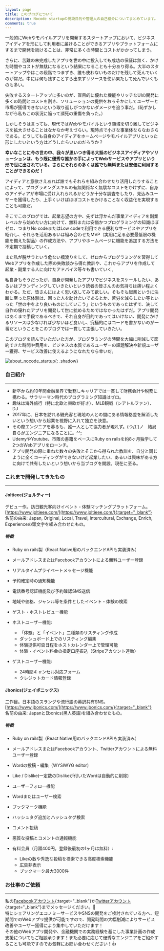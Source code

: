 ```yaml
---
layout: page
title: このブログについて
description: Nocode startupの開設目的や管理人の自己紹介についてまとめています。
comments: true
---
```

一般的にWebやモバイルアプリを開発するスタートアップにおいて、ビジネスアイディアを形にして利用者に届けることができるアプリやプラットフォームにするまで開発を続けることは、非常に多くの時間とコストがかかってしまう。  

さらに、苦難の末完成したアプリを世の中に投入しても成功の保証は無く、かけた時間やコストが無駄になるという結果になることも十分あり得る。大半のスタートアップやはこの段階でつまずき、誰も使わないものだけを残して死んでいくのが常だ。中には何も残すことすら出来ずリソースを使い果たして死んでいくものも多い。

失敗するスタートアップに多いのが、盲目的に優れた機能やリッチなUIの開発に多くの時間とコストを割き、ソリューションの提供をおろそかにしてユーザーと市場が獲得できないという取り返しがつかないダメージを追う事だ。（恥ずかしながら私もこの状況に陥って瀕死の重傷を負った。） 

しかしそうは言っても、現代ではWebやモバイルという領域を切り離してビジネスを拡大させることはなかなか考えづらい。現時点で小さな事業体ならなおさらである。どうしても自身のアイディアをホームページやモバイルアプリといった形にしたいという方はどうしたらいいのだろうか？


**幸いなことに今の世の中、我々が思いつき得る大抵のビジネスアイディアやソリューションは、もう既に優秀な誰かの手によってWebサービスやアプリという形で世に出されている。さらにそれらの多くは誰でも無料または安価に利用することができるのだ！**   

アイディアと意欲さえあれば誰でもそれらを組み合わせたり活用したりすることによって、プログラミングスキルの有無関係なく無駄なコストをかけずに、自身のアイディアが市場に受け入れられるかどうか十分な調査をしたり、見込みユーザーを獲得したり、上手くいけばほぼコストをかけることなく収益化を実現することも可能だ。  

そこでこのブログでは、起業志望の方や、先ずは浮かんだ事業アイディアを副業レベルから始めたい方に向けて、無料または安価かつプログラミングの知識ほぼゼロ、つまりNo codeまたはLow codeで利用できる便利なサービスやアプリを紹介し、それらを活用あるいは組み合わせたMVP（実用に足る必要最低限の機能を備えた製品）の作成方法や、アプリやホームページに機能を追加する方法を不定期で投稿していく。　　


また私が脱サラという危ない橋渡りをして、ゼロからプログラミングを習得してWebアプリを作成した際の失敗談から得た教訓や、これからアプリを作成して起業・副業する人に向けたアドバイス等々も書いていく。

私自身もそうだったが、自身が開発したアプリでビジネスをスケールしたい、あるいはブランディングしていきたいという読者の皆さんのお気持ちは痛い程よくわかる。ただ、皆さんにはよく思い返してみて欲しい。そもそも起業というに決断に至った原体験は、困った人を助けたいであるとか、苦労を減らしたい等といった「世の中をより良いものにしていこう」というものであったはずで、決して自作の優れたアプリを開発して世に拡めるためではなかったはずだ。アプリ開発はあくまで手段であるべきで、それ自身が目的であってはいけない、開発にかけるリソースは少なければ少ないほど良いし、究極的にはコードを書かないのが一番だということをこのブログでは一貫して主張していきたい。


このブログを読んでいただいた方が、プログラミングの時間を大幅に削減して節約できた時間や費用を、ビジネスの本質であるユーザーの課題解決や新規ユーザー獲得、サービス改善に使えるようになれたなら幸いだ。

![about_nocode_startup]({{site.baseurl}}/assets/images/shake_hands.jpg){: .shadow}    

### 自己紹介
---
- 新卒から約10年間金融業界で勤務しキャリアでは一貫して財務会計や税務に携わる。サラリーマン時代のプログラミング知識はゼロ。
- 趣味は海外旅行（特に北欧と東欧が好き）、MLB観戦（シアトルファン）、DJ
- 2017年に、日本を訪れる観光客と現地の人との間にある情報格差を解消したいという想いから起業を視野に入れて独立を決意。
- その際エンジニアを募るも、誰一人として協力者が現れず。(つД`)ノ　結局自らがエンジニアになることに。^^;
- UdemyやYoutube、市販の書籍をベースにRuby on railsを約8ヶ月独学して2つのWebアプリをローンチ。
- アプリ開発の際に重ねた数々の失敗とそこから得られた教訓を、自分と同じように全くコーディングができないけど起業したい、あるいは興味がある方に向けて共有したいという想いから当ブログを開設。現在に至る。


### これまで開発してきたもの
---
#### Joltieee(ジョルティー)
デビュー作。訪日観光客向けイベント・体験マッチングプラットフォーム。[https://www.joltieee.com/](https://www.joltieee.com/){:target="_blank"}  
名前の由来: Japan, Original, Local, Travel, Intercultural, Exchange, Enrich, Experienceの頭文字を組み合わせたもの。  
##### 特徴
- Ruby on rails製（React Native用のバックエンドAPIも実装済み）
- メールアドレスまたはFacebookアカウントによる無料ユーザー登録
- リアルタイムプライベートメッセージ機能
- 予約確定時の通知機能
- 電話番号認証機能及び予約確認SMS送信
- 地域や価格、ジャンル等を条件としたイベント・体験の検索
- ゲスト・ホストレビュー機能  

- ホストユーザー機能:
    - 「体験」と「イベント」二種類のリスティング作成
    - ダッシュボード上でのリスティング編集
    - 体験提供可否日程をホストカレンダー上で管理可能
    - 体験・イベント料金の指定口座振込（Stripeアカウント連動）
- ゲストユーザー機能:
    - 24時間キャンセル対応フォーム
    - クレジットカード情報登録　　  
      
#### Jbonics(ジェイボニックス)
二作目。日本語のスラングや流行語の英訳共有SNS。[https://www.jbonics.com/](https://www.jbonics.com/){:target="_blank"}  
名前の由来: JapanとEbonics(黒人英語)を組み合わせたもの。  

##### 特徴
- Ruby on rails製（React Native用のバックエンドAPIも実装済み）
- メールアドレスまたはFacebookアカウント、Twitterアカウントによる無料ユーザー登録
- Wordの投稿・編集（WYSIWYG editor）
- Like / Dislike(一定数のDislikeが付いたWordは自動的に削除)
- ユーザーフォロー機能
- Wordまたはユーザー検索
- ブックマーク機能
- ハッシュタグ追加とハッシュタグ検索
- コメント投稿
- 悪質な投稿とコメントの通報機能

- 有料会員（月額400円。登録後最初の1ヶ月は無料）:
    - Likeの数や秀逸な投稿を検索できる高度検索機能
    - 広告非表示
    - ブックマーク最大3000件  

      
### お仕事のご依頼
---
 私の[Facebookアカウント](https://www.facebook.com/tatsuya.tsuri){:target="_blank"}か[Twitterアカウント](https://twitter.com/tsureezy){:target="_blank"}までメッセージください。📨  
 特にシェアリングエコノミーサービスやSNSの開発をご検討されている方へ、短期間でのWebアプリ提供が可能ですので、開発時間の大幅削減によりサービス改善やユーザー獲得により集中していただけます！  
 その他のWebアプリ開発や、金融機関での実務経験を基にした事業計画の作成支援についてもご相談承ります！また必要に応じて優秀なエンジニアをご紹介することも可能ですのでお気軽にお問い合わせください！👍
